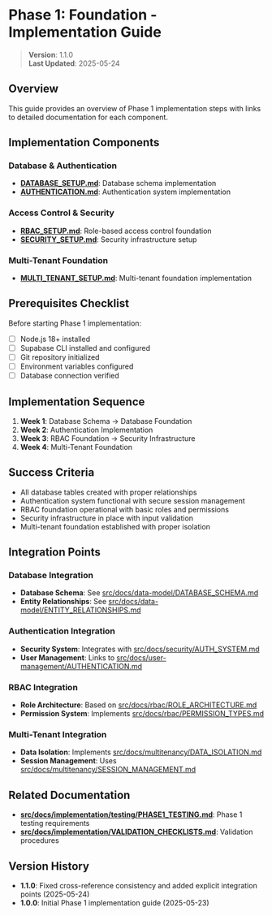 
# Phase 1: Foundation - Implementation Guide

> **Version**: 1.1.0  
> **Last Updated**: 2025-05-24

## Overview

This guide provides an overview of Phase 1 implementation steps with links to detailed documentation for each component.

## Implementation Components

### Database & Authentication
- **[DATABASE_SETUP.md](src/docs/implementation/phase1/DATABASE_SETUP.md)**: Database schema implementation
- **[AUTHENTICATION.md](src/docs/implementation/phase1/AUTHENTICATION.md)**: Authentication system implementation

### Access Control & Security
- **[RBAC_SETUP.md](src/docs/implementation/phase1/RBAC_SETUP.md)**: Role-based access control foundation
- **[SECURITY_SETUP.md](src/docs/implementation/phase1/SECURITY_SETUP.md)**: Security infrastructure setup

### Multi-Tenant Foundation
- **[MULTI_TENANT_SETUP.md](src/docs/implementation/phase1/MULTI_TENANT_SETUP.md)**: Multi-tenant foundation implementation

## Prerequisites Checklist

Before starting Phase 1 implementation:

- [ ] Node.js 18+ installed
- [ ] Supabase CLI installed and configured
- [ ] Git repository initialized
- [ ] Environment variables configured
- [ ] Database connection verified

## Implementation Sequence

1. **Week 1**: Database Schema → Database Foundation
2. **Week 2**: Authentication Implementation  
3. **Week 3**: RBAC Foundation → Security Infrastructure
4. **Week 4**: Multi-Tenant Foundation

## Success Criteria

- All database tables created with proper relationships
- Authentication system functional with secure session management
- RBAC foundation operational with basic roles and permissions
- Security infrastructure in place with input validation
- Multi-tenant foundation established with proper isolation

## Integration Points

### Database Integration
- **Database Schema**: See [src/docs/data-model/DATABASE_SCHEMA.md](src/docs/data-model/DATABASE_SCHEMA.md)
- **Entity Relationships**: See [src/docs/data-model/ENTITY_RELATIONSHIPS.md](src/docs/data-model/ENTITY_RELATIONSHIPS.md)

### Authentication Integration
- **Security System**: Integrates with [src/docs/security/AUTH_SYSTEM.md](src/docs/security/AUTH_SYSTEM.md)
- **User Management**: Links to [src/docs/user-management/AUTHENTICATION.md](src/docs/user-management/AUTHENTICATION.md)

### RBAC Integration
- **Role Architecture**: Based on [src/docs/rbac/ROLE_ARCHITECTURE.md](src/docs/rbac/ROLE_ARCHITECTURE.md)
- **Permission System**: Implements [src/docs/rbac/PERMISSION_TYPES.md](src/docs/rbac/PERMISSION_TYPES.md)

### Multi-Tenant Integration
- **Data Isolation**: Implements [src/docs/multitenancy/DATA_ISOLATION.md](src/docs/multitenancy/DATA_ISOLATION.md)
- **Session Management**: Uses [src/docs/multitenancy/SESSION_MANAGEMENT.md](src/docs/multitenancy/SESSION_MANAGEMENT.md)

## Related Documentation

- **[src/docs/implementation/testing/PHASE1_TESTING.md](src/docs/implementation/testing/PHASE1_TESTING.md)**: Phase 1 testing requirements
- **[src/docs/implementation/VALIDATION_CHECKLISTS.md](src/docs/implementation/VALIDATION_CHECKLISTS.md)**: Validation procedures

## Version History

- **1.1.0**: Fixed cross-reference consistency and added explicit integration points (2025-05-24)
- **1.0.0**: Initial Phase 1 implementation guide (2025-05-23)
